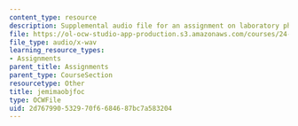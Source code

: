 ```yaml
---
content_type: resource
description: Supplemental audio file for an assignment on laboratory phonology.
file: https://ol-ocw-studio-app-production.s3.amazonaws.com/courses/24-910-topics-in-linguistic-theory-laboratory-phonology-spring-2007/2d767990532970f6684687bc7a583204_jemimaobjfoc.wav
file_type: audio/x-wav
learning_resource_types:
- Assignments
parent_title: Assignments
parent_type: CourseSection
resourcetype: Other
title: jemimaobjfoc
type: OCWFile
uid: 2d767990-5329-70f6-6846-87bc7a583204
---
```

